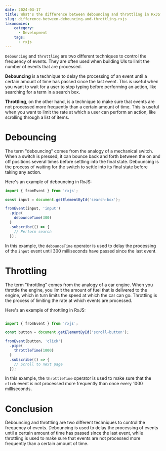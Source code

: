 ```yaml
---
date: 2024-03-17
title: What's the difference between debouncing and throttling in RxJS?
slug: difference-between-debouncing-and-throttling-rxjs
taxonomies: 
    category: 
      - Development
    tags:
      - rxjs
---
```


`Debouncing` and `throttling` are two different techniques to control the frequency of events. They are often used when building UIs to limit the number of events that are processed.

**Debouncing** is a technique to delay the processing of an event until a certain amount of time has passed since the last event. This is useful when you want to wait for a user to stop typing before performing an action, like searching for a term in a search box.

**Throttling**, on the other hand, is a technique to make sure that events are not processed more frequently than a certain amount of time. This is useful when you want to limit the rate at which a user can perform an action, like scrolling through a list of items.

# Debouncing

The term "debouncing" comes from the analogy of a mechanical switch. When a switch is pressed, it can bounce back and forth between the on and off positions several times before settling into the final state. Debouncing is the process of waiting for the switch to settle into its final state before taking any action.

Here's an example of debouncing in RxJS:

```typescript
import { fromEvent } from 'rxjs';

const input = document.getElementById('search-box');

fromEvent(input, 'input')
  .pipe(
    debounceTime(300)
  )
  .subscribe(() => {
    // Perform search
  });
```

In this example, the `debounceTime` operator is used to delay the processing of the `input` event until 300 milliseconds have passed since the last event.

# Throttling

The term "throttling" comes from the analogy of a car engine. When you throttle the engine, you limit the amount of fuel that is delivered to the engine, which in turn limits the speed at which the car can go. Throttling is the process of limiting the rate at which events are processed.

Here's an example of throttling in RxJS:

```typescript

import { fromEvent } from 'rxjs';

const button = document.getElementById('scroll-button');

fromEvent(button, 'click')
  .pipe(
    throttleTime(1000)
  )
  .subscribe(() => {
    // Scroll to next page
  });
```

In this example, the `throttleTime` operator is used to make sure that the `click` event is not processed more frequently than once every 1000 milliseconds.

# Conclusion

Debouncing and throttling are two different techniques to control the frequency of events. Debouncing is used to delay the processing of events until a certain amount of time has passed since the last event, while throttling is used to make sure that events are not processed more frequently than a certain amount of time.
